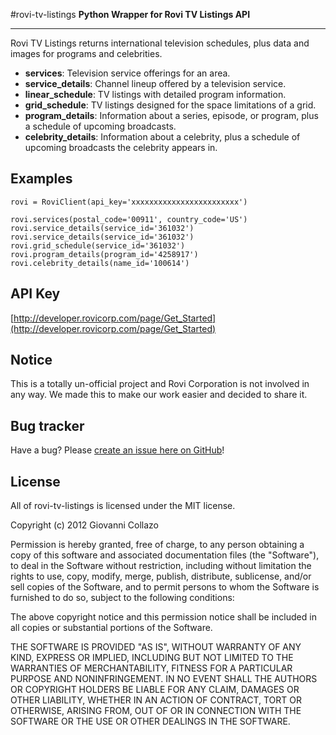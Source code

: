 #rovi-tv-listings
**Python Wrapper for Rovi TV Listings API**

---

Rovi TV Listings returns international television schedules, plus data and images for programs and celebrities.

* **services**: Television service offerings for an area.
* **service_details**: Channel lineup offered by a television service.
* **linear_schedule**: TV listings with detailed program information.
* **grid_schedule**: TV listings designed for the space limitations of a grid.
* **program_details**: Information about a series, episode, or program, plus a schedule of upcoming broadcasts.
* **celebrity_details**: Information about a celebrity, plus a schedule of upcoming broadcasts the celebrity appears in.

## Examples
```
rovi = RoviClient(api_key='xxxxxxxxxxxxxxxxxxxxxxxx')

rovi.services(postal_code='00911', country_code='US')
rovi.service_details(service_id='361032')
rovi.service_details(service_id='361032')
rovi.grid_schedule(service_id='361032')
rovi.program_details(program_id='4258917')
rovi.celebrity_details(name_id='100614')

```

## API Key
[http://developer.rovicorp.com/page/Get_Started](http://developer.rovicorp.com/page/Get_Started)

## Notice
This is a totally un-official project and Rovi Corporation is not involved in any way. We made this to make our work easier and decided to share it.

## Bug tracker
Have a bug? Please [create an issue here on GitHub](https://github.com/GetBlimp/rovi-tv-listings/issues)!

## License
All of rovi-tv-listings is licensed under the MIT license.

Copyright (c) 2012 Giovanni Collazo

Permission is hereby granted, free of charge, to any person obtaining a copy of this software and associated documentation files (the "Software"), to deal in the Software without restriction, including without limitation the rights to use, copy, modify, merge, publish, distribute, sublicense, and/or sell copies of the Software, and to permit persons to whom the Software is furnished to do so, subject to the following conditions:

The above copyright notice and this permission notice shall be included in all copies or substantial portions of the Software.

THE SOFTWARE IS PROVIDED "AS IS", WITHOUT WARRANTY OF ANY KIND, EXPRESS OR IMPLIED, INCLUDING BUT NOT LIMITED TO THE WARRANTIES OF MERCHANTABILITY, FITNESS FOR A PARTICULAR PURPOSE AND NONINFRINGEMENT. IN NO EVENT SHALL THE AUTHORS OR COPYRIGHT HOLDERS BE LIABLE FOR ANY CLAIM, DAMAGES OR OTHER LIABILITY, WHETHER IN AN ACTION OF CONTRACT, TORT OR OTHERWISE, ARISING FROM, OUT OF OR IN CONNECTION WITH THE SOFTWARE OR THE USE OR OTHER DEALINGS IN THE SOFTWARE.
